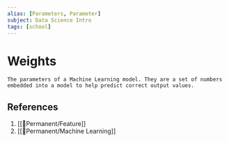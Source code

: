 ```yaml
---
alias: [Parameters, Parameter]
subject: Data Science Intro
tags: [school]
---
```

# Weights


```ad-note
The parameters of a Machine Learning model. They are a set of numbers embedded into a model to help predict correct output values.
```
## References
1. [[🗻Permanent/Feature]]
2. [[🗻Permanent/Machine Learning]]
